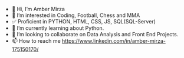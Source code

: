 - 👋 Hi, I’m Amber Mirza
- 👀 I’m interested in Coding, Football, Chess and MMA
- ✅ Proficient in PYTHON, HTML, CSS, JS, SQL(SQL-Server)
- 🌱 I’m currently learning about Python.
- 💞️ I’m looking to collaborate on Data Analysis and Front End Projects.
- 📫 How to reach me https://www.linkedin.com/in/amber-mirza-175150170/
